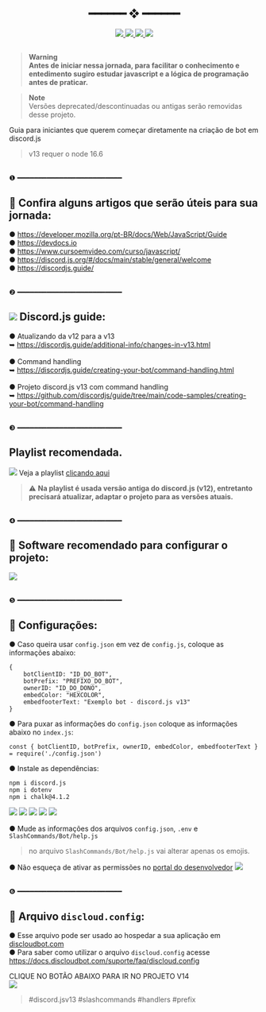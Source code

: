 <h2 align="center"> ━━━━━━  ❖  ━━━━━━ </h2>

<div align="center">
   <p></p>
   <a href="https://github.com/StarlineBR/raveninha-bot/stargazers">
      <img src="https://img.shields.io/github/stars/StarlineBR/raveninha-bot?color=ffc044&labelColor=%23101415&style=for-the-badge">
   </a>
   <a href="https://github.com/StarlineBR/raveninha-bot/blob/v13/LICENSE">
      <img src="https://img.shields.io/github/license/StarlineBR/raveninha-bot?color=%23ffb29b&labelColor=%23101415&style=for-the-badge">
   </a>
   <a href="https://github.com/StarlineBR/raveninha-bot/network/members/">
      <img src="https://img.shields.io/github/forks/StarlineBR/raveninha-bot?color=%23A2B7EE&labelColor=%23101415&style=for-the-badge">
   </a>
   <a href="https://github.com/StarlineBR/raveninha-bot/">
      <img src="https://img.shields.io/github/repo-size/StarlineBR/raveninha-bot?color=%23ee6a70&labelColor=%23101415&style=for-the-badge">
   </a>
   <br> 
</div>

<p/>

<h2></h2>

> **Warning**<br>
> **Antes de iniciar nessa jornada, para facilitar o conhecimento e entedimento sugiro estudar javascript e a lógica de programação antes de praticar.**

> **Note**<br>
> Versões deprecated/descontinuadas ou antigas serão removidas desse projeto.

Guia para iniciantes que querem começar diretamente na criação de bot em discord.js
> v13 requer o node 16.6

<br>❶ ━━━━━━━━━━━━━━━━━━━━━━━━━<br>

## 📄 Confira alguns artigos que serão úteis para sua jornada:
● https://developer.mozilla.org/pt-BR/docs/Web/JavaScript/Guide<br>
● https://devdocs.io<br>
● https://www.cursoemvideo.com/curso/javascript/<br>
● https://discord.js.org/#/docs/main/stable/general/welcome<br>
● https://discordjs.guide/

<br>❷ ━━━━━━━━━━━━━━━━━━━━━━━━━<br>

## ![](https://i.imgur.com/snCdwf2.png) Discord.js guide:
● Atualizando da v12 para a v13<br>
 ➥ https://discordjs.guide/additional-info/changes-in-v13.html<br><br>
● Command handling<br>
 ➥ https://discordjs.guide/creating-your-bot/command-handling.html<br><br>
● Projeto discord.js v13 com command handling<br>
 ➥ https://github.com/discordjs/guide/tree/main/code-samples/creating-your-bot/command-handling<br>

<br>❸ ━━━━━━━━━━━━━━━━━━━━━━━━━<br>

 ## Playlist recomendada.
 ![](https://i.imgur.com/toQwUZE.png) Veja a playlist [clicando aqui](https://youtube.com/playlist?list=PLj8eMR1hXlcJDjxtBi1QhJg0dEWk5b3t6)
 > :warning: **Na playlist é usada versão antiga do discord.js (v12), entretanto precisará atualizar, adaptar o projeto para as versões atuais.**

<br>❹ ━━━━━━━━━━━━━━━━━━━━━━━━━<br>

## 📄 Software recomendado para configurar o projeto:
<a href="https://code.visualstudio.com"><img src="https://img.shields.io/badge/-Visual%20Studio%20Code-0464bc?style=flat-square&labelColor=0464bc&logo=VisualStudioCode&logoColor=white&link=ttps://code.visualstudio.com"/></a>

<br>❺ ━━━━━━━━━━━━━━━━━━━━━━━━━<br>

## 📄 Configurações:
● Caso queira usar `config.json` em vez de `config.js`, coloque as informações abaixo:
```
{
    botClientID: "ID_DO_BOT",
    botPrefix: "PREFIXO_DO_BOT",
    ownerID: "ID_DO_DONO",
    embedColor: "HEXCOLOR",
    embedfooterText: "Exemplo bot - discord.js v13"
}
```
● Para puxar as informações do `config.json` coloque as informações abaixo no `index.js`:
```
const { botClientID, botPrefix, ownerID, embedColor, embedfooterText } = require('./config.json')
```
● Instale as dependências:
```
npm i discord.js
npm i dotenv
npm i chalk@4.1.2
```
<a href="https://nodejs.org/pt-br/download/"><img src="https://img.shields.io/badge/-node.js-046c04?style=flat-square&labelColor=046c04&logo=node.js&logoColor=white&link=https://nodejs.org/pt-br/download/"/></a> <a href="https://discord.js.org/#/docs/discord.js/stable/general/welcome"><img src="https://img.shields.io/badge/-discord.js-ecdc1c?style=flat-square&labelColor=ecdc1c&logo=javascript&logoColor=black&link=https://discord.js.org/#/docs/discord.js/stable/general/welcome"/></a> <a href="https://www.npmjs.com/package/discord.js"><img src="https://img.shields.io/badge/-discord.js-c40404?style=flat-square&labelColor=c40404&logo=npm&logoColor=white&link=https://www.npmjs.com/package/discord.js"/></a> <a href="https://www.npmjs.com/package/dotenv"><img src="https://img.shields.io/badge/-dotenv-c40404?style=flat-square&labelColor=c40404&logo=npm&logoColor=white&link=https://www.npmjs.com/package/dotenv"/></a> <a href="https://www.npmjs.com/package/chalk"><img src="https://img.shields.io/badge/-chalk@4.1.2-c40404?style=flat-square&labelColor=c40404&logo=npm&logoColor=white&link=https://www.npmjs.com/package/chalk"/></a>ﾠ

● Mude as informações dos arquivos `config.json`, `.env` e `SlashCommands/Bot/help.js`
> no arquivo `SlashCommands/Bot/help.js` vai alterar apenas os emojis.

● Não esqueça de ativar as permissões no [portal do desenvolvedor](https://discord.dev)
![](https://i.imgur.com/8DBc7xf.png)

<br>❻ ━━━━━━━━━━━━━━━━━━━━━━━━━<br>

## 📄 Arquivo `discloud.config`:
● Esse arquivo pode ser usado ao hospedar a sua aplicação em [discloudbot.com](https://discloudbot.com)<br>
● Para saber como utilizar o arquivo `discloud.config` acesse https://docs.discloudbot.com/suporte/faq/discloud.config

CLIQUE NO BOTÃO ABAIXO PARA IR NO PROJETO V14 <br> <a href="https://github.com/StarlineBR/raveninha-bot/tree/v14"><img src="https://img.shields.io/badge/-V14-ecdc1c?style=flat-square&labelColor=ecdc1c&logo=javascript&logoColor=black&link=https://github.com/StarlineBR/raveninha-bot/tree/v14"/></a>

> #discord.jsv13 #slashcommands #handlers #prefix
